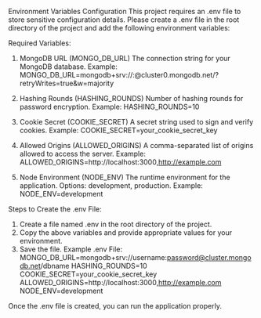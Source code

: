 Environment Variables Configuration
This project requires an .env file to store sensitive configuration details. Please create a .env file in the root directory of the project and add the following environment variables:

Required Variables:
1. MongoDB URL (MONGO_DB_URL)
The connection string for your MongoDB database. Example:
MONGO_DB_URL=mongodb+srv://<username>:<password>@cluster0.mongodb.net/<dbname>?retryWrites=true&w=majority

2. Hashing Rounds (HASHING_ROUNDS)
Number of hashing rounds for password encryption. Example:
HASHING_ROUNDS=10

3. Cookie Secret (COOKIE_SECRET)
A secret string used to sign and verify cookies. Example:
COOKIE_SECRET=your_cookie_secret_key

4. Allowed Origins (ALLOWED_ORIGINS)
A comma-separated list of origins allowed to access the server. Example:
ALLOWED_ORIGINS=http://localhost:3000,http://example.com

5. Node Environment (NODE_ENV)
The runtime environment for the application. Options: development, production. Example:
NODE_ENV=development

Steps to Create the .env File:
1. Create a file named .env in the root directory of the project.
2. Copy the above variables and provide appropriate values for your environment.
3. Save the file.
Example .env File:
MONGO_DB_URL=mongodb+srv://username:password@cluster.mongodb.net/dbname
HASHING_ROUNDS=10
COOKIE_SECRET=your_cookie_secret_key
ALLOWED_ORIGINS=http://localhost:3000,http://example.com
NODE_ENV=development

Once the .env file is created, you can run the application properly.

